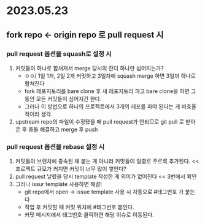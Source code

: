# 2023.05.23
## fork repo <- origin repo 로 pull request 시
###  pull request 옵션을 squash로 설정 시
1. 커밋들이 하나로 합쳐져서 merge 당시의 잔디 하나만 심어지는가? 
    - ㅇㅇ/ 1일 1개, 2일 2개 커밋하고 3일차에 squash merge 하면 3일꺼 하나로 합쳐진다
    - fork 레포지토리를 bare clone 후 새 레포지토리 파고 bare clone을 하면 그동안 모든 커밋들이 심어지긴 한다.
    - 그러나 이 방법으로 하나의 프로젝트에서 3개의 레포를 파야 된다는 게 비효율적이라 생각. 
2. upstream repo의 파일이 수정됐을 때 pull request가 안되므로 git pull 로 받아온 후 충돌 해결하고 merge 후 push 
### pull request 옵션을 rebase 설정 시
1. 커밋들이 브랜치에 종속된 채 붙는 게 아니라 커밋들이 일렬로 주르륵 추가된다. <<프로젝트 규모가 커지면 커밋이 너무 많이 쌓인다?
2. pull request 날렸을 당시 template 작성한 게 의미가 없어진다 << 3번에서 확인
3. 그러나 issur template 사용하면 해결!
    - git repo에서 open -> issue template 사용 시 자동으로 #태그번호 가 붙는다
    - 작업 후 커밋할 때 커밋 위치에 #태그번호 붙인다.
    - 커밋 메시지에서 태그번호 클릭하면 해당 이슈로 이동된다.
